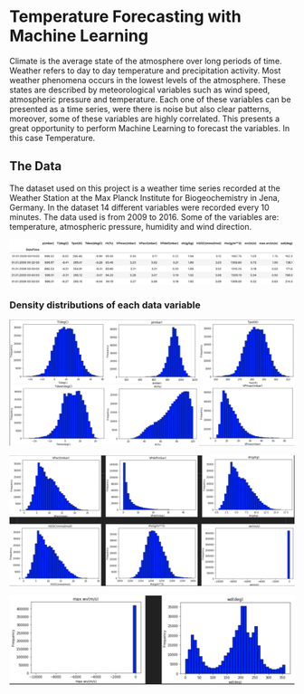 # Temperature Forecasting with Machine Learning

Climate is the average state of the atmosphere over long periods of time. Weather refers to day to day temperature and precipitation activity. Most weather phenomena occurs in the lowest levels of the atmosphere. These states are described by meteorological variables such as wind speed, atmospheric pressure and temperature. 
Each one of these variables can be presented as a time series, were there is noise but also clear patterns, moreover, some of these variables are highly correlated. This presents a great opportunity to perform Machine Learning to forecast the variables. In this case Temperature. 

## The Data 

The dataset used on this project is a weather time series recorded at the Weather Station at the Max Planck Institute for Biogeochemistry in Jena, Germany. In the dataset 14 different variables were recorded every 10 minutes. The data used is from 2009 to 2016. Some of the variables are: temperature, atmospheric pressure, humidity and wind direction.

![supply_chain](/images/data.png)

### Density distributions of each data variable

![supply_chain](/images/d_1.png)

![supply_chain](/images/d_2.png)

![supply_chain](/images/d_3.png)



